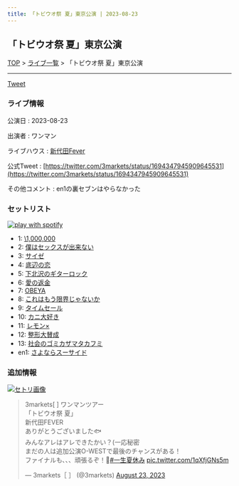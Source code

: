 ```yaml
---
title: 「トビウオ祭 夏」東京公演 | 2023-08-23
---
```

## 「トビウオ祭 夏」東京公演

[TOP](/setlist/) > [ライブ一覧](lives.html) > 「トビウオ祭 夏」東京公演

___

<a href="https://twitter.com/share?ref_src=twsrc%5Etfw" data-text="3markets[ ]セットリスト > 「トビウオ祭 夏」東京公演" class="twitter-share-button" data-via="3markets" data-hashtags="3markets" data-related="3markets" data-show-count="false">Tweet</a>

### ライブ情報

公演日
:    2023-08-23

出演者
:    ワンマン

ライブハウス
:    [新代田Fever](livehouse057.html)

公式Tweet
:    [https://twitter.com/3markets/status/1694347945909645531](https://twitter.com/3markets/status/1694347945909645531)

その他コメント
:    en1の裏セブンはやらなかった

### セットリスト


[![play with spotify](images/spotify-icon.png)](https://open.spotify.com/playlist/3yAu4zjMxqv3oAxqxDXehM)



*  1: [\1,000,000](song022.html)
*  2: [僕はセックスが出来ない](song006.html)
*  3: [サイゼ](song004.html)
*  4: [底辺の恋](song008.html)
*  5: [下北沢のギターロック](song015.html)
*  6: [愛の返金](song012.html)
*  7: [OBEYA](song021.html)
*  8: [これはもう限界じゃないか](song081.html)
*  9: [タイムセール](song007.html)
*  10: [カニ大好き](song079.html)
*  11: [レモン×](song003.html)
*  12: [整形大賛成](song005.html)
*  13: [社会のゴミカザマタカフミ](song002.html)
*  en1: [さよならスーサイド](song013.html)


### 追加情報

[![セトリ画像](images/077.jpg)](images/077.jpg)


<blockquote class="twitter-tweet"><p lang="ja" dir="ltr">3markets[ ] ワンマンツアー<br>「トビウオ祭 夏」<br>新代田FEVER<br>ありがとうございました🐟<br>みんなアレはアレできたかい？(一応秘密<br>まだの人は追加公演O-WESTで最後のチャンスがある！<br>ファイナルも、、、頑張るぞ！👊<a href="https://twitter.com/hashtag/%E4%B8%80%E7%94%9F%E5%A4%8F%E4%BC%91%E3%81%BF?src=hash&amp;ref_src=twsrc%5Etfw">#一生夏休み</a> <a href="https://t.co/1qXfjGNs5m">pic.twitter.com/1qXfjGNs5m</a></p>&mdash; 3markets［ ］ (@3markets) <a href="https://twitter.com/3markets/status/1694347945909645531?ref_src=twsrc%5Etfw">August 23, 2023</a></blockquote>
<script async src="https://platform.twitter.com/widgets.js" charset="utf-8"></script>




<script async src="https://platform.twitter.com/widgets.js" charset="utf-8"></script>